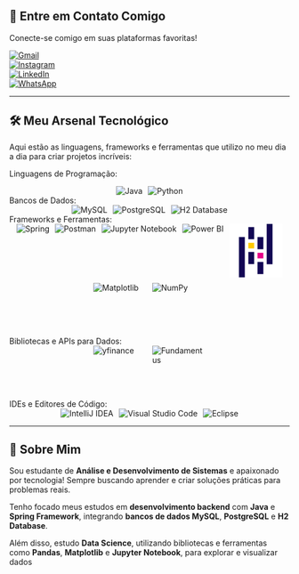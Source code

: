 ## 🌟 **Entre em Contato Comigo**  
Conecte-se comigo em suas plataformas favoritas!  

[![Gmail](https://img.shields.io/badge/-Gmail-D14836?style=for-the-badge&logo=gmail&logoColor=white)](mailto:sergioluizteixeira12345@gmail.com)  
[![Instagram](https://img.shields.io/badge/-Instagram-E4405F?style=for-the-badge&logo=instagram&logoColor=white)](https://www.instagram.com/serjo.__/)  
[![LinkedIn](https://img.shields.io/badge/-LinkedIn-0077B5?style=for-the-badge&logo=linkedin&logoColor=white)](https://www.linkedin.com/in/s%C3%A9rgio-nunes-02a314287/)  
[![WhatsApp](https://img.shields.io/badge/-WhatsApp-25D366?style=for-the-badge&logo=whatsapp&logoColor=white)](https://wa.me/5571981325228)  

---

## 🛠️ Meu Arsenal Tecnológico
Aqui estão as linguagens, frameworks e ferramentas que utilizo no meu dia a dia para criar projetos incríveis:

Linguagens de Programação:
<div style="display: flex; flex-wrap: wrap; gap: 10px; justify-content: center;"> <img src="https://img.icons8.com/color/96/000000/java-coffee-cup-logo--v1.png" alt="Java" title="Java"/> <img src="https://img.icons8.com/color/96/000000/python--v1.png" alt="Python" title="Python"/> </div>
Bancos de Dados:
<div style="display: flex; flex-wrap: wrap; gap: 10px; justify-content: center;"> <img src="https://img.icons8.com/color/96/000000/mysql-logo.png" alt="MySQL" title="MySQL"/> <img src="https://img.icons8.com/color/96/000000/postgreesql.png" alt="PostgreSQL" title="PostgreSQL"/> <img src="https://img.icons8.com/external-flat-juicy-fish/96/000000/external-database-cloud-computing-flat-flat-juicy-fish.png" alt="H2 Database" title="H2 Database"/> </div>
Frameworks e Ferramentas:
<div style="display: flex; flex-wrap: wrap; gap: 10px; justify-content: center;"> <img src="https://img.icons8.com/color/96/000000/spring-logo.png" alt="Spring" title="Spring Framework"/> <img src="https://img.icons8.com/dusk/96/000000/postman-api.png" alt="Postman" title="Postman"/> <img src="https://img.icons8.com/fluency/96/000000/jupyter.png" alt="Jupyter Notebook" title="Jupyter Notebook"/> <img src="https://img.icons8.com/external-tal-revivo-color-tal-revivo/96/000000/external-power-bi-a-business-analytics-service-that-delivers-insights-business-intelligence-logo-color-tal-revivo.png" alt="Power BI" title="Power BI"/> <img src="https://raw.githubusercontent.com/devicons/devicon/master/icons/pandas/pandas-original.svg" width="96" height="96" alt="Pandas" title="Pandas"/> <img src="https://upload.wikimedia.org/wikipedia/commons/8/84/Matplotlib_icon.svg" width="96" height="96" alt="Matplotlib" title="Matplotlib"/> <img src="https://upload.wikimedia.org/wikipedia/commons/3/31/NumPy_logo_2020.svg" width="96" height="96" alt="NumPy" title="NumPy"/> </div>
Bibliotecas e APIs para Dados:
<div style="display: flex; flex-wrap: wrap; gap: 10px; justify-content: center;"> <img src="https://github.com/ranaroussi/yfinance/raw/main/images/yfinance-logo.png" width="96" height="96" alt="yfinance" title="yfinance"/> <img src="https://avatars.githubusercontent.com/u/58405364?s=200&v=4" width="96" height="96" alt="Fundamentus" title="Fundamentus"/> </div>
IDEs e Editores de Código:
<div style="display: flex; flex-wrap: wrap; gap: 10px; justify-content: center;"> <img src="https://img.icons8.com/color/96/000000/intellij-idea.png" alt="IntelliJ IDEA" title="IntelliJ IDEA"/> <img src="https://img.icons8.com/color/96/000000/visual-studio-code-2019.png" alt="Visual Studio Code" title="VS Code"/> <img src="https://img.icons8.com/offices/96/000000/java-eclipse.png" alt="Eclipse" title="Eclipse"/> </div>

---

## 🚀 **Sobre Mim**
Sou estudante de **Análise e Desenvolvimento de Sistemas** e apaixonado por tecnologia! Sempre buscando aprender e criar soluções práticas para problemas reais.  

Tenho focado meus estudos em **desenvolvimento backend** com **Java** e **Spring Framework**, integrando **bancos de dados MySQL**, **PostgreSQL** e **H2 Database**.  

Além disso, estudo **Data Science**, utilizando bibliotecas e ferramentas como **Pandas**, **Matplotlib** e **Jupyter Notebook**, para explorar e visualizar dados
